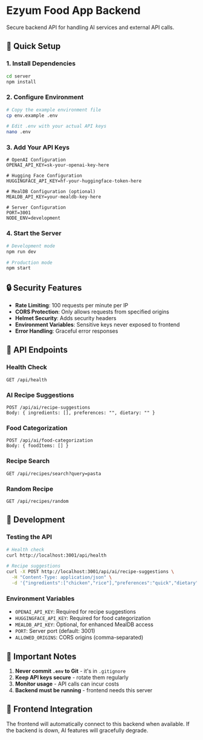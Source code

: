 # Ezyum Food App Backend

Secure backend API for handling AI services and external API calls.

## 🚀 Quick Setup

### 1. Install Dependencies

```bash
cd server
npm install
```

### 2. Configure Environment

```bash
# Copy the example environment file
cp env.example .env

# Edit .env with your actual API keys
nano .env
```

### 3. Add Your API Keys

```env
# OpenAI Configuration
OPENAI_API_KEY=sk-your-openai-key-here

# Hugging Face Configuration
HUGGINGFACE_API_KEY=hf-your-huggingface-token-here

# MealDB Configuration (optional)
MEALDB_API_KEY=your-mealdb-key-here

# Server Configuration
PORT=3001
NODE_ENV=development
```

### 4. Start the Server

```bash
# Development mode
npm run dev

# Production mode
npm start
```

## 🔒 Security Features

- **Rate Limiting**: 100 requests per minute per IP
- **CORS Protection**: Only allows requests from specified origins
- **Helmet Security**: Adds security headers
- **Environment Variables**: Sensitive keys never exposed to frontend
- **Error Handling**: Graceful error responses

## 📡 API Endpoints

### Health Check

```
GET /api/health
```

### AI Recipe Suggestions

```
POST /api/ai/recipe-suggestions
Body: { ingredients: [], preferences: "", dietary: "" }
```

### Food Categorization

```
POST /api/ai/food-categorization
Body: { foodItems: [] }
```

### Recipe Search

```
GET /api/recipes/search?query=pasta
```

### Random Recipe

```
GET /api/recipes/random
```

## 🔧 Development

### Testing the API

```bash
# Health check
curl http://localhost:3001/api/health

# Recipe suggestions
curl -X POST http://localhost:3001/api/ai/recipe-suggestions \
  -H "Content-Type: application/json" \
  -d '{"ingredients":["chicken","rice"],"preferences":"quick","dietary":"none"}'
```

### Environment Variables

- `OPENAI_API_KEY`: Required for recipe suggestions
- `HUGGINGFACE_API_KEY`: Required for food categorization
- `MEALDB_API_KEY`: Optional, for enhanced MealDB access
- `PORT`: Server port (default: 3001)
- `ALLOWED_ORIGINS`: CORS origins (comma-separated)

## 🚨 Important Notes

1. **Never commit `.env` to Git** - it's in `.gitignore`
2. **Keep API keys secure** - rotate them regularly
3. **Monitor usage** - API calls can incur costs
4. **Backend must be running** - frontend needs this server

## 🔗 Frontend Integration

The frontend will automatically connect to this backend when available. If the backend is down, AI features will gracefully degrade.
